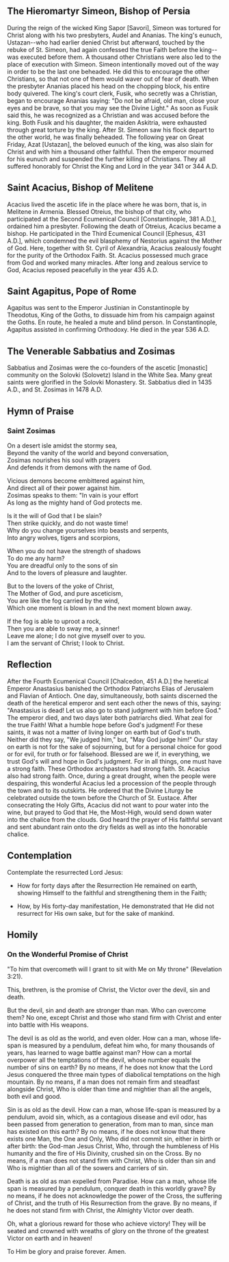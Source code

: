 ## The Hieromartyr Simeon, Bishop of Persia

During the reign of the wicked King Sapor [Savori], Simeon was tortured for Christ along with his two presbyters, Audel and Ananias. The king's eunuch, Ustazan--who had earlier denied Christ but afterward, touched by the rebuke of St. Simeon, had again confessed the true Faith before the king--was executed before them. A thousand other Christians were also led to the place of execution with Simeon. Simeon intentionally moved out of the way in order to be the last one beheaded. He did this to encourage the other Christians, so that not one of them would waver out of fear of death. When the presbyter Ananias placed his head on the chopping block, his entire body quivered. The king's court clerk, Fusik, who secretly was a Christian, began to encourage Ananias saying: "Do not be afraid, old man, close your eyes and be brave, so that you may see the Divine Light." As soon as Fusik said this, he was recognized as a Christian and was accused before the king. Both Fusik and his daughter, the maiden Askitria, were exhausted through great torture by the king. After St. Simeon saw his flock depart to the other world, he was finally beheaded. The following year on Great Friday, Azat [Ustazan], the beloved eunuch of the king, was also slain for Christ and with him a thousand other faithful. Then the emperor mourned for his eunuch and suspended the further killing of Christians. They all suffered honorably for Christ the King and Lord in the year 341 or 344 A.D.



## Saint Acacius, Bishop of Melitene

Acacius lived the ascetic life in the place where he was born, that is, in Melitene in Armenia. Blessed Otreius, the bishop of that city, who participated at the Second Ecumenical Council [Constantinople, 381 A.D.], ordained him a presbyter. Following the death of Otreius, Acacius became a bishop. He participated in the Third Ecumenical Council [Ephesus, 431 A.D.], which condemned the evil blasphemy of Nestorius against the Mother of God. Here, together with St. Cyril of Alexandria, Acacius zealously fought for the purity of the Orthodox Faith. St. Acacius possessed much grace from God and worked many miracles. After long and zealous service to God, Acacius reposed peacefully in the year 435 A.D.



## Saint Agapitus, Pope of Rome

Agapitus was sent to the Emperor Justinian in Constantinople by Theodotus, King of the Goths, to dissuade him from his campaign against the Goths. En route, he healed a mute and blind person. In Constantinople, Agapitus assisted in confirming Orthodoxy. He died in the year 536 A.D.



## The Venerable Sabbatius and Zosimas

Sabbatius and Zosimas were the co-founders of the ascetic [monastic] community on the Solovki (Solovetz) Island in the White Sea. Many great saints were glorified in the Solovki Monastery. St. Sabbatius died in 1435 A.D., and St. Zosimas in 1478 A.D.



## Hymn of Praise

### Saint Zosimas

On a desert isle amidst the stormy sea,  
Beyond the vanity of the world and beyond conversation,  
Zosimas nourishes his soul with prayers  
And defends it from demons with the name of God.  

Vicious demons become embittered against him,  
And direct all of their power against him.  
Zosimas speaks to them: "In vain is your effort  
As long as the mighty hand of God protects me.  

Is it the will of God that I be slain?  
Then strike quickly, and do not waste time!  
Why do you change yourselves into beasts and serpents,  
Into angry wolves, tigers and scorpions,  

When you do not have the strength of shadows  
To do me any harm?  
You are dreadful only to the sons of sin  
And to the lovers of pleasure and laughter.  

But to the lovers of the yoke of Christ,  
The Mother of God, and pure asceticism,  
You are like the fog carried by the wind,  
Which one moment is blown in and the next moment blown away.  

If the fog is able to uproot a rock,  
Then you are able to sway me, a sinner!  
Leave me alone; I do not give myself over to you.  
I am the servant of Christ; I look to Christ.



## Reflection

After the Fourth Ecumenical Council [Chalcedon, 451 A.D.] the heretical Emperor Anastasius banished the Orthodox Patriarchs Elias of Jerusalem and Flavian of Antioch. One day, simultaneously, both saints discerned the death of the heretical emperor and sent each other the news of this, saying: "Anastasius is dead! Let us also go to stand judgment with him before God." The emperor died, and two days later both patriarchs died. What zeal for the true Faith! What a humble hope before God's judgment! For these saints, it was not a matter of living longer on earth but of God's truth. Neither did they say, "We judged him," but, "May God judge him!" Our stay on earth is not for the sake of sojourning, but for a personal choice for good or for evil, for truth or for falsehood. Blessed are we if, in everything, we trust God's will and hope in God's judgment. For in all things, one must have a strong faith. These Orthodox archpastors had strong faith. St. Acacius also had strong faith. Once, during a great drought, when the people were despairing, this wonderful Acacius led a procession of the people through the town and to its outskirts. He ordered that the Divine Liturgy be celebrated outside the town before the Church of St. Eustace. After consecrating the Holy Gifts, Acacius did not want to pour water into the wine, but prayed to God that He, the Most-High, would send down water into the chalice from the clouds. God heard the prayer of His faithful servant and sent abundant rain onto the dry fields as well as into the honorable chalice.



## Contemplation

Contemplate the resurrected Lord Jesus:

- How for forty days after the Resurrection He remained on earth, showing Himself to the faithful and strengthening them in the Faith;

- How, by His forty-day manifestation, He demonstrated that He did not resurrect for His own sake, but for the sake of mankind.



## Homily

### On the Wonderful Promise of Christ

"To him that overcometh will I grant to sit with Me on My throne" (Revelation 3:21).  

This, brethren, is the promise of Christ, the Victor over the devil, sin and death.  

But the devil, sin and death are stronger than man. Who can overcome them? No one, except Christ and those who stand firm with Christ and enter into battle with His weapons.  

The devil is as old as the world, and even older. How can a man, whose life-span is measured by a pendulum, defeat him who, for many thousands of years, has learned to wage battle against man? How can a mortal overpower all the temptations of the devil, whose number equals the number of sins on earth? By no means, if he does not know that the Lord Jesus conquered the three main types of diabolical temptations on the high mountain. By no means, if a man does not remain firm and steadfast alongside Christ, Who is older than time and mightier than all the angels, both evil and good.  

Sin is as old as the devil. How can a man, whose life-span is measured by a pendulum, avoid sin, which, as a contagious disease and evil odor, has been passed from generation to generation, from man to man, since man has existed on this earth? By no means, if he does not know that there exists one Man, the One and Only, Who did not commit sin, either in birth or after birth: the God-man Jesus Christ, Who, through the humbleness of His humanity and the fire of His Divinity, crushed sin on the Cross. By no means, if a man does not stand firm with Christ, Who is older than sin and Who is mightier than all of the sowers and carriers of sin.  

Death is as old as man expelled from Paradise. How can a man, whose life span is measured by a pendulum, conquer death in this worldly grave? By no means, if he does not acknowledge the power of the Cross, the suffering of Christ, and the truth of His Resurrection from the grave. By no means, if he does not stand firm with Christ, the Almighty Victor over death.  

Oh, what a glorious reward for those who achieve victory! They will be seated and crowned with wreaths of glory on the throne of the greatest Victor on earth and in heaven!

To Him be glory and praise forever. Amen.
